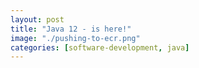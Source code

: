```yaml
---
layout: post
title: "Java 12 - is here!"
image: "./pushing-to-ecr.png"
categories: [software-development, java]
---
```

